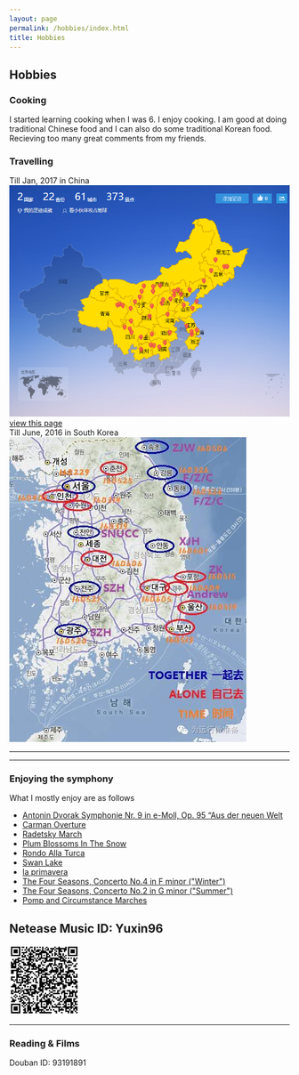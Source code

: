 ```yaml
---
layout: page
permalink: /hobbies/index.html
title: Hobbies
---
```


## Hobbies

### Cooking
I started learning cooking when I was 6. I enjoy cooking.  I am good at doing traditional Chinese food and I can also do some traditional Korean food. Recieving too many great comments from my friends. 

### Travelling
Till Jan, 2017 in China
![lvyou](http://github.com/yuxin-fan/yuxin-fan.github.io/raw/master/images/zuji.png)
[view this page](https://lvyou.baidu.com/user/footprint/edc70502df3b8bcf3c02bfd0)  
Till June, 2016 in South Korea
![image](http://github.com/yuxin-fan/yuxin-fan.github.io/raw/master/images/zujikr.jpg)
****
_____

### Enjoying the symphony

What I mostly enjoy are as follows

* [Antonin Dvorak Symphonie Nr. 9 in e-Moll, Op. 95 “Aus der neuen Welt](http://music.163.com/#/m/song?id=2123727&userid=278895931)
* [Carman Overture](http://music.163.com/#/m/song?id=396827&userid=278895931)
* [Radetsky March](http://music.163.com/#/m/song?id=2986791&userid=278895931)
* [Plum Blossoms In The Snow](http://music.163.com/#/m/song?id=116366&userid=278895931)
* [Rondo Alla Turca](http://music.163.com/#/m/song?id=27511298&userid=278895931)
* [Swan Lake](http://music.163.com/#/m/song?id=396824&userid=278895931)
* [la primavera](http://music.163.com/#/m/song?id=26751545&userid=278895931)
* [The Four Seasons, Concerto No.4 in F minor ("Winter")](http://music.163.com/#/m/song?id=2123698&userid=278895931)
* [The Four Seasons, Concerto No.2 in G minor ("Summer")](http://music.163.com/#/m/song?id=2123708&userid=278895931)
* [Pomp and Circumstance Marches](http://music.163.com/#/m/song?id=33916310&userid=278895931)

Netease Music ID: Yuxin96<br>    
-------
<img src="http://github.com/yuxin-fan/yuxin-fan.github.io/raw/master/images/netease.jpg" width="25%" height="25%" />
     
-------
### Reading & Films    
Douban ID: 93191891

